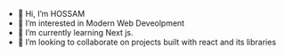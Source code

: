 - 👋 Hi, I’m HOSSAM
- 👀 I’m interested in Modern Web Deveolpment
- 🌱 I’m currently learning Next js.
- 💞️ I’m looking to collaborate on projects built with react and its libraries

<!---
HOSS11H/HOSS11H is a ✨ special ✨ repository because its `README.md` (this file) appears on your GitHub profile.
You can click the Preview link to take a look at your changes.
--->
